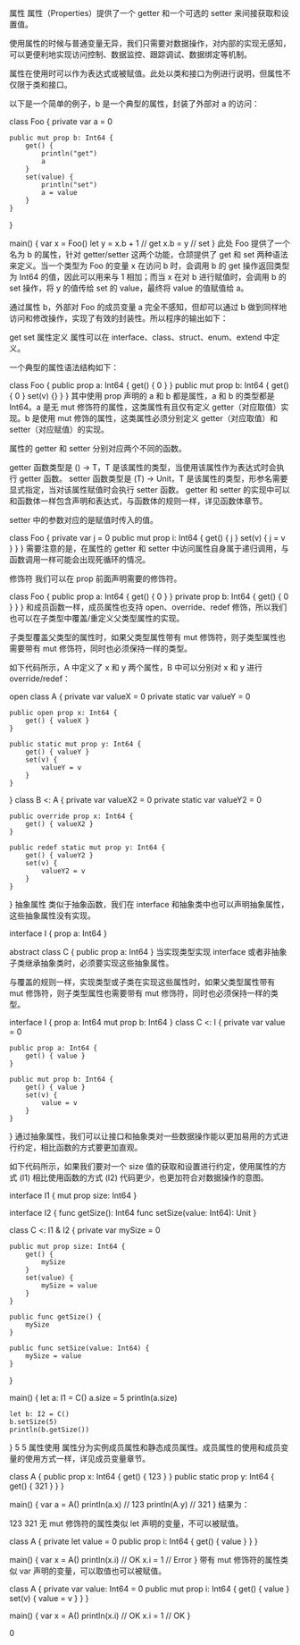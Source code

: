 属性
属性（Properties）提供了一个 getter 和一个可选的 setter 来间接获取和设置值。

使用属性的时候与普通变量无异，我们只需要对数据操作，对内部的实现无感知，可以更便利地实现访问控制、数据监控、跟踪调试、数据绑定等机制。

属性在使用时可以作为表达式或被赋值。此处以类和接口为例进行说明，但属性不仅限于类和接口。

以下是一个简单的例子，b 是一个典型的属性，封装了外部对 a 的访问：

class Foo {
    private var a = 0

    public mut prop b: Int64 {
        get() {
            println("get")
            a
        }
        set(value) {
            println("set")
            a = value
        }
    }
}

main() {
    var x = Foo()
    let y = x.b + 1 // get
    x.b = y // set
}
此处 Foo 提供了一个名为 b 的属性，针对 getter/setter 这两个功能，仓颉提供了 get 和 set 两种语法来定义。当一个类型为 Foo 的变量 x 在访问 b 时，会调用 b 的 get 操作返回类型为 Int64 的值，因此可以用来与 1 相加；而当 x 在对 b 进行赋值时，会调用 b 的 set 操作，将 y 的值传给 set 的 value，最终将 value 的值赋值给 a。

通过属性 b，外部对 Foo 的成员变量 a 完全不感知，但却可以通过 b 做到同样地访问和修改操作，实现了有效的封装性。所以程序的输出如下：

get
set
属性定义
属性可以在 interface、class、struct、enum、extend 中定义。

一个典型的属性语法结构如下：

class Foo {
    public prop a: Int64 {
        get() { 0 }
    }
    public mut prop b: Int64 {
        get() { 0 }
        set(v) {}
    }
}
其中使用 prop 声明的 a 和 b 都是属性，a 和 b 的类型都是 Int64。a 是无 mut 修饰符的属性，这类属性有且仅有定义 getter（对应取值）实现。b 是使用 mut 修饰的属性，这类属性必须分别定义 getter（对应取值）和 setter（对应赋值）的实现。

属性的 getter 和 setter 分别对应两个不同的函数。

getter 函数类型是 () -> T，T 是该属性的类型，当使用该属性作为表达式时会执行 getter 函数。
setter 函数类型是 (T) -> Unit，T 是该属性的类型，形参名需要显式指定，当对该属性赋值时会执行 setter 函数。
getter 和 setter 的实现中可以和函数体一样包含声明和表达式，与函数体的规则一样，详见函数体章节。

setter 中的参数对应的是赋值时传入的值。

class Foo {
    private var j = 0
    public mut prop i: Int64 {
        get() {
            j
        }
        set(v) {
            j = v
        }
    }
}
需要注意的是，在属性的 getter 和 setter 中访问属性自身属于递归调用，与函数调用一样可能会出现死循环的情况。

修饰符
我们可以在 prop 前面声明需要的修饰符。

class Foo {
    public prop a: Int64 {
        get() {
            0
        }
    }
    private prop b: Int64 {
        get() {
            0
        }
    }
}
和成员函数一样，成员属性也支持 open、override、redef 修饰，所以我们也可以在子类型中覆盖/重定义父类型属性的实现。

子类型覆盖父类型的属性时，如果父类型属性带有 mut 修饰符，则子类型属性也需要带有 mut 修饰符，同时也必须保持一样的类型。

如下代码所示，A 中定义了 x 和 y 两个属性，B 中可以分别对 x 和 y 进行 override/redef：

open class A {
    private var valueX = 0
    private static var valueY = 0

    public open prop x: Int64 {
        get() { valueX }
    }

    public static mut prop y: Int64 {
        get() { valueY }
        set(v) {
            valueY = v
        }
    }
}
class B <: A {
    private var valueX2 = 0
    private static var valueY2 = 0

    public override prop x: Int64 {
        get() { valueX2 }
    }

    public redef static mut prop y: Int64 {
        get() { valueY2 }
        set(v) {
            valueY2 = v
        }
    }
}
抽象属性
类似于抽象函数，我们在 interface 和抽象类中也可以声明抽象属性，这些抽象属性没有实现。

interface I {
    prop a: Int64
}

abstract class C {
    public prop a: Int64
}
当实现类型实现 interface 或者非抽象子类继承抽象类时，必须要实现这些抽象属性。

与覆盖的规则一样，实现类型或子类在实现这些属性时，如果父类型属性带有 mut 修饰符，则子类型属性也需要带有 mut 修饰符，同时也必须保持一样的类型。

interface I {
    prop a: Int64
    mut prop b: Int64
}
class C <: I {
    private var value = 0

    public prop a: Int64 {
        get() { value }
    }

    public mut prop b: Int64 {
        get() { value }
        set(v) {
            value = v
        }
    }
}
通过抽象属性，我们可以让接口和抽象类对一些数据操作能以更加易用的方式进行约定，相比函数的方式要更加直观。

如下代码所示，如果我们要对一个 size 值的获取和设置进行约定，使用属性的方式 (I1) 相比使用函数的方式 (I2) 代码更少，也更加符合对数据操作的意图。

interface I1 {
    mut prop size: Int64
}

interface I2 {
    func getSize(): Int64
    func setSize(value: Int64): Unit
}

class C <: I1 & I2 {
    private var mySize = 0

    public mut prop size: Int64 {
        get() {
            mySize
        }
        set(value) {
            mySize = value
        }
    }

    public func getSize() {
        mySize
    }

    public func setSize(value: Int64) {
        mySize = value
    }
}

main() {
    let a: I1 = C()
    a.size = 5
    println(a.size)

    let b: I2 = C()
    b.setSize(5)
    println(b.getSize())
}
5
5
属性使用
属性分为实例成员属性和静态成员属性。成员属性的使用和成员变量的使用方式一样，详见成员变量章节。

class A {
    public prop x: Int64 {
        get() {
            123
        }
    }
    public static prop y: Int64 {
        get() {
            321
        }
    }
}

main() {
    var a = A()
    println(a.x) // 123
    println(A.y) // 321
}
结果为：

123
321
无 mut 修饰符的属性类似 let 声明的变量，不可以被赋值。

class A {
    private let value = 0
    public prop i: Int64 {
        get() {
            value
        }
    }
}

main() {
    var x = A()
    println(x.i) // OK
    x.i = 1 // Error
}
带有 mut 修饰符的属性类似 var 声明的变量，可以取值也可以被赋值。

class A {
    private var value: Int64 = 0
    public mut prop i: Int64 {
        get() {
            value
        }
        set(v) {
            value = v
        }
    }
}

main() {
    var x = A()
    println(x.i) // OK
    x.i = 1 // OK
}

0